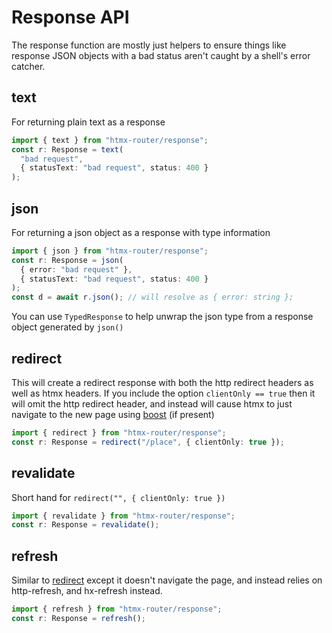 # Response API

The response function are mostly just helpers to ensure things like response JSON objects with a bad status aren't caught by a shell's error catcher.

## text

For returning plain text as a response
```ts
import { text } from "htmx-router/response";
const r: Response = text( 
  "bad request",
  { statusText: "bad request", status: 400 }
);
```

## json

For returning a json object as a response with type information
```ts
import { json } from "htmx-router/response";
const r: Response = json(
  { error: "bad request" },
  { statusText: "bad request", status: 400 }
);
const d = await r.json(); // will resolve as { error: string };
```

You can use `TypedResponse` to help unwrap the json type from a response object generated by `json()`

## redirect

This will create a redirect response with both the http redirect headers as well as htmx headers.
If you include the option `clientOnly == true` then it will omit the http redirect header, and instead will cause htmx to just navigate to the new page using [boost](https://htmx.org/attributes/hx-boost/) (if present)
```ts
import { redirect } from "htmx-router/response";
const r: Response = redirect("/place", { clientOnly: true });
```

## revalidate

Short hand for `redirect("", { clientOnly: true })`
```ts
import { revalidate } from "htmx-router/response";
const r: Response = revalidate();
```

## refresh

Similar to [redirect](#redirect) except it doesn't navigate the page, and instead relies on http-refresh, and hx-refresh instead.
```ts
import { refresh } from "htmx-router/response";
const r: Response = refresh();
```